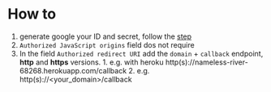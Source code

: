 # How to
1. generate google your ID and secret, follow the [step](https://developers.google.com/identity/sign-in/web/devconsole-project)
  1. `Authorized JavaScript origins` field dos not require
  2. In the field `Authorized redirect URI` add the `domain` + `callback` endpoint, **http** and **https** versions.
    1. e.g. with heroku http(s)://nameless-river-68268.herokuapp.com/callback
    2. e.g. http(s)://<your_domain>/callback
